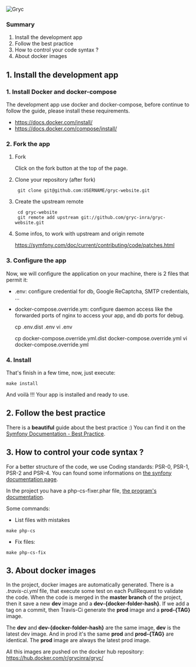 ![Gryc](https://github.com/mpiot/gryc/blob/master/assets/images/logo-40.png)

### Summary
1. Install the development app
2. Follow the best practice
3. How to control your code syntax ?
4. About docker images

## 1. Install the development app

### 1. Install Docker and docker-compose
The development app use docker and docker-compose, before continue to follow the guide, please install these requirements.
* https://docs.docker.com/install/
* https://docs.docker.com/compose/install/

### 2. Fork the app
1. Fork

    Click on the fork button at the top of the page.

2. Clone your repository (after fork)

        git clone git@github.com:USERNAME/gryc-website.git

3. Create the upstream remote

        cd gryc-website
        git remote add upstream git://github.com/gryc-inra/gryc-website.git

4. Some infos, to work with upstream and origin remote

    https://symfony.com/doc/current/contributing/code/patches.html

### 3. Configure the app

Now, we will configure the application on your machine, there is 2 files that permit it:
 - .env: configure credential for db, Google ReCaptcha, SMTP credentials, ...
 - docker-compose.override.ym: configure daemon access like the forwarded ports of nginx to access your app, and db ports
 for debug.
 
 
    cp .env.dist .env
    vi .env
    
    cp docker-compose.override.yml.dist docker-compose.override.yml
    vi docker-compose.override.yml

### 4. Install

That's finish in a few time, now, just execute:

    make install
    
And voilà !!! Your app is installed and ready to use.

## 2. Follow the best practice
There is a **beautiful** guide about the best practice :) You can find it on the [Symfony Documentation - Best Practice](http://symfony.com/doc/current/best_practices/index.html).

## 3. How to control your code syntax ?
For a better structure of the code, we use Coding standards: PSR-0, PSR-1, PSR-2 and PSR-4.
You can found some informations on [the synfony documentation page](http://symfony.com/doc/current/contributing/code/standards.html).

In the project you have a php-cs-fixer.phar file, [the program's documentation](http://cs.sensiolabs.org/).

Some commands:
   * List files with mistakes

    make php-cs

   * Fix files:

    make php-cs-fix

## 3. About docker images

In the project, docker images are automatically generated. There is a *.travis-ci.yml* file, that execute some test on each
PullRequest to validate the code. When the code is merged in the **master branch** of the project, then it save a new **dev** image
and a **dev-{docker-folder-hash}**. If we add a tag on a commit, then Travis-Ci generate the **prod** image and a **prod-{TAG}** image.

The **dev** and **dev-{docker-folder-hash}** are the same image, **dev** is the latest dev image. And in prod it's the 
same **prod** and **prod-{TAG}** are identical. The **prod** image are always the latest prod image.

All this images are pushed on the docker hub repository:  https://hub.docker.com/r/grycinra/gryc/
